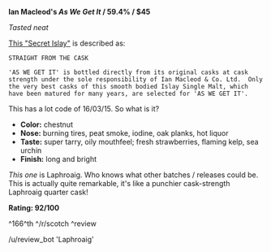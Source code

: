 **Ian Macleod's *As We Get It* / 59.4% / $45**

*Tasted neat*

[This "Secret Islay"](https://www.whiskybase.com/whiskies/whisky/66244/as-we-get-it-nas-im) is described as:

    STRAIGHT FROM THE CASK

    'AS WE GET IT' is bottled directly from its original casks at cask strength under the sole responsibility of Ian Macleod & Co. Ltd.  Only the very best casks of this smooth bodied Islay Single Malt, which have been matured for many years, are selected for 'AS WE GET IT'.

This has a lot code of 16/03/15.  So what is it?

* **Color:** chestnut
* **Nose:** burning tires, peat smoke, iodine, oak planks, hot liquor
* **Taste:** super tarry, oily mouthfeel; fresh strawberries, flaming kelp, sea urchin
* **Finish:** long and bright

*This one* is Laphroaig.  Who knows what other batches / releases could be.  This is actually quite remarkable, it's like a punchier cask-strength Laphroaig quarter cask!

**Rating: 92/100**

^166^th ^/r/scotch ^review

/u/review_bot 'Laphroaig'